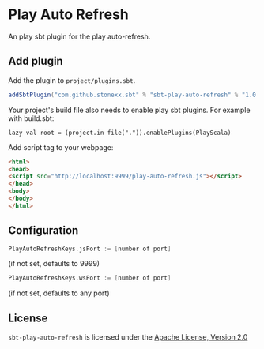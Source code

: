 # Play Auto Refresh
An play sbt plugin for the play auto-refresh.

Add plugin
----------

Add the plugin to `project/plugins.sbt`.

```scala
addSbtPlugin("com.github.stonexx.sbt" % "sbt-play-auto-refresh" % "1.0.0")
```

Your project's build file also needs to enable play sbt plugins. For example with build.sbt:

    lazy val root = (project.in file(".")).enablePlugins(PlayScala)

Add script tag to your webpage:
```html
<html>
<head>
<script src="http://localhost:9999/play-auto-refresh.js"></script>
</head>
<body>
</body>
</html>
```

Configuration
-------------

```scala
PlayAutoRefreshKeys.jsPort := [number of port]
```
(if not set, defaults to 9999)

```scala
PlayAutoRefreshKeys.wsPort := [number of port]
```
(if not set, defaults to any port)

## License
`sbt-play-auto-refresh` is licensed under the [Apache License, Version 2.0](https://github.com/stonexx/sbt-play-auto-refresh/blob/master/LICENSE)
